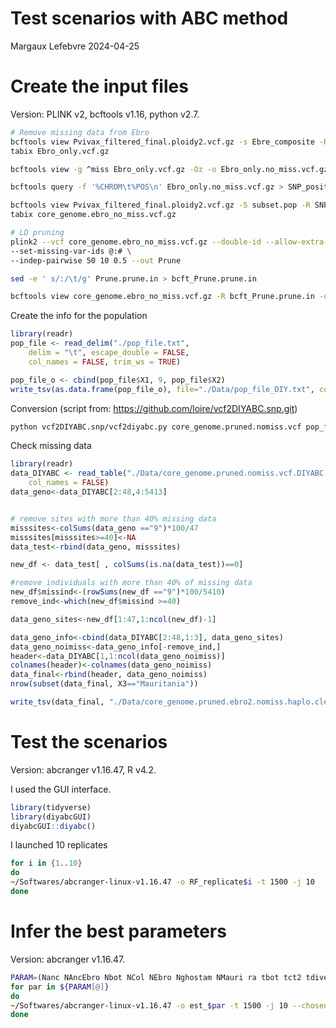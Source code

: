 Test scenarios with ABC method
================
Margaux Lefebvre
2024-04-25

# Create the input files

Version: PLINK v2, bcftools v1.16, python v2.7.

``` bash
# Remove missing data from Ebro
bcftools view Pvivax_filtered_final.ploidy2.vcf.gz -s Ebre_composite -R core_genome.txt -o Ebro_only.vcf.gz -O z
tabix Ebro_only.vcf.gz

bcftools view -g ^miss Ebro_only.vcf.gz -Oz -o Ebro_only.no_miss.vcf.gz

bcftools query -f '%CHROM\t%POS\n' Ebro_only.no_miss.vcf.gz > SNP_position.txt

bcftools view Pvivax_filtered_final.ploidy2.vcf.gz -S subset.pop -R SNP_position.txt -Oz -o core_genome.ebro_no_miss.vcf.gz # keep only Ebro, Colombia and Mauritania
tabix core_genome.ebro_no_miss.vcf.gz

# LD pruning
plink2 --vcf core_genome.ebro_no_miss.vcf.gz --double-id --allow-extra-chr \
--set-missing-var-ids @:# \
--indep-pairwise 50 10 0.5 --out Prune

sed -e ' s/:/\t/g' Prune.prune.in > bcft_Prune.prune.in

bcftools view core_genome.ebro_no_miss.vcf.gz -R bcft_Prune.prune.in -o core_genome.pruned.nomiss.vcf -c 2 -C 2
```

Create the info for the population

``` r
library(readr)
pop_file <- read_delim("./pop_file.txt", 
    delim = "\t", escape_double = FALSE, 
    col_names = FALSE, trim_ws = TRUE)

pop_file_o <- cbind(pop_file$X1, 9, pop_file$X2)
write_tsv(as.data.frame(pop_file_o), file="./Data/pop_file_DIY.txt", col_names = F)
```

Conversion (script from: <https://github.com/loire/vcf2DIYABC.snp.git>)

``` bash
python vcf2DIYABC.snp/vcf2diyabc.py core_genome.pruned.nomiss.vcf pop_file_DIY.txt #Writing outputfile as: core_genome.pruned.nomiss.vcf.DIYABC.snp
```

Check missing data

``` r
library(readr)
data_DIYABC <- read_table("./Data/core_genome.pruned.nomiss.vcf.DIYABC.snp", 
    col_names = FALSE)
data_geno<-data_DIYABC[2:48,4:5413]


# remove sites with more than 40% missing data
misssites<-colSums(data_geno =="9")*100/47
misssites[misssites>=40]<-NA
data_test<-rbind(data_geno, misssites)

new_df <- data_test[ , colSums(is.na(data_test))==0]

#remove individuals with more than 40% of missing data
new_df$missind<-(rowSums(new_df =="9")*100/5410)
remove_ind<-which(new_df$missind >=40)

data_geno_sites<-new_df[1:47,1:ncol(new_df)-1]

data_geno_info<-cbind(data_DIYABC[2:48,1:3], data_geno_sites)
data_geno_noimiss<-data_geno_info[-remove_ind,]
header<-data_DIYABC[1,1:ncol(data_geno_noimiss)]
colnames(header)<-colnames(data_geno_noimiss)
data_final<-rbind(header, data_geno_noimiss)
nrow(subset(data_final, X3=="Mauritania"))

write_tsv(data_final, "./Data/core_genome.pruned.ebro2.nomiss.haplo.clear.clean.DIYABC.txt", col_names = F)
```

# Test the scenarios

Version: abcranger v1.16.47, R v4.2.

I used the GUI interface.

``` r
library(tidyverse)
library(diyabcGUI)
diyabcGUI::diyabc()
```

I launched 10 replicates

``` bash
for i in {1..10}
do
~/Softwares/abcranger-linux-v1.16.47 -o RF_replicate$i -t 1500 -j 10
done
```

# Infer the best parameters

Version: abcranger v1.16.47.

``` bash
PARAM=(Nanc NAncEbro Nbot NCol NEbro Nghostam NMauri ra tbot tct2 tdivebraf tdivebram)
for par in ${PARAM[@]}
do
~/Softwares/abcranger-linux-v1.16.47 -o est_$par -t 1500 -j 10 --chosenscen 1 --noob 1000 --parameter $par
done
```
